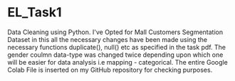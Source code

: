 # EL_Task1
Data Cleaning using Python. 
I've Opted for Mall Customers Segmentation Dataset in this all the necessary changes have been made using the necessary functions duplicate(), null() etc as specified in the task pdf. The gender coulmn data-type was changed twice depending upon which one will be easier for data analysis i.e mapping - categorical.
The entire Google Colab File is inserted on my GitHub repository for checking purposes.
